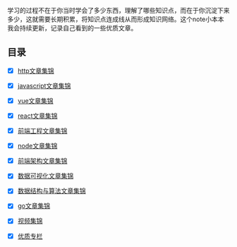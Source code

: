学习的过程不在于你当时学会了多少东西，理解了哪些知识点，而在于你沉淀下来多少，这就需要长期积累，将知识点连成线从而形成知识网络。这个note小本本我会持续更新，记录自己看到的一些优质文章。

## 目录

- [x] [http文章集锦](https://github.com/SunShineKG/web-source/tree/master/http)

- [x] [javascript文章集锦](https://github.com/SunShineKG/web-source/tree/master/javascript)

- [x] [vue文章集锦](https://github.com/SunShineKG/web-source/tree/master/vue)

- [x] [react文章集锦](https://github.com/SunShineKG/web-source/tree/master/react)

- [x] [前端工程文章集锦](https://github.com/SunShineKG/web-source/tree/master/前端工程)

- [x] [node文章集锦](https://github.com/SunShineKG/web-source/tree/master/node)

- [x] [前端架构文章集锦](https://github.com/SunShineKG/web-source/tree/master/前端架构)

- [x] [数据可视化文章集锦](https://github.com/SunShineKG/web-source/tree/master/数据可视化)

- [x] [数据结构与算法文章集锦](https://github.com/SunShineKG/web-source/tree/master/数据结构与算法)

- [x] [go文章集锦](https://github.com/SunShineKG/web-source/tree/master/go)

- [x] [视频集锦](https://github.com/SunShineKG/web-source/tree/master/视频)

- [x] [优质专栏](https://github.com/SunShineKG/web-source/tree/master/优质专栏)